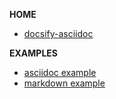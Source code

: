 **HOME**
* [docsify-asciidoc](README.adoc)

**EXAMPLES**
* [asciidoc example](chronicles-example.adoc)
* [markdown example](markdown-example.md)